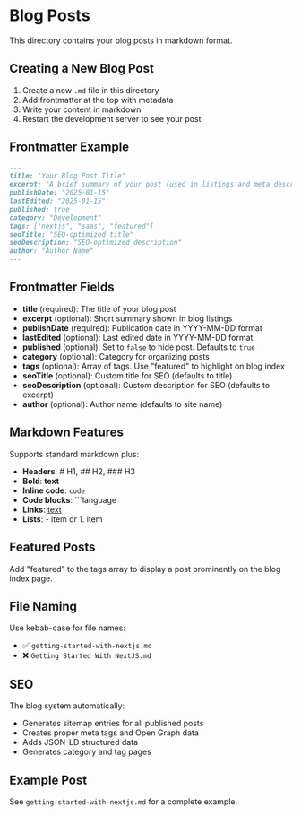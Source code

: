 # Blog Posts

This directory contains your blog posts in markdown format.

## Creating a New Blog Post

1. Create a new `.md` file in this directory
2. Add frontmatter at the top with metadata
3. Write your content in markdown
4. Restart the development server to see your post

## Frontmatter Example

```markdown
---
title: "Your Blog Post Title"
excerpt: "A brief summary of your post (used in listings and meta descriptions)"
publishDate: "2025-01-15"
lastEdited: "2025-01-15"
published: true
category: "Development"
tags: ["nextjs", "saas", "featured"]
seoTitle: "SEO-optimized title"
seoDescription: "SEO-optimized description"
author: "Author Name"
---
```

## Frontmatter Fields

- **title** (required): The title of your blog post
- **excerpt** (optional): Short summary shown in blog listings
- **publishDate** (required): Publication date in YYYY-MM-DD format
- **lastEdited** (optional): Last edited date in YYYY-MM-DD format
- **published** (optional): Set to `false` to hide post. Defaults to `true`
- **category** (optional): Category for organizing posts
- **tags** (optional): Array of tags. Use "featured" to highlight on blog index
- **seoTitle** (optional): Custom title for SEO (defaults to title)
- **seoDescription** (optional): Custom description for SEO (defaults to excerpt)
- **author** (optional): Author name (defaults to site name)

## Markdown Features

Supports standard markdown plus:

- **Headers**: # H1, ## H2, ### H3
- **Bold**: **text**
- **Inline code**: `code`
- **Code blocks**: \`\`\`language
- **Links**: [text](url)
- **Lists**: - item or 1. item

## Featured Posts

Add "featured" to the tags array to display a post prominently on the blog index page.

## File Naming

Use kebab-case for file names:
- ✅ `getting-started-with-nextjs.md`
- ❌ `Getting Started With NextJS.md`

## SEO

The blog system automatically:
- Generates sitemap entries for all published posts
- Creates proper meta tags and Open Graph data
- Adds JSON-LD structured data
- Generates category and tag pages

## Example Post

See `getting-started-with-nextjs.md` for a complete example.
